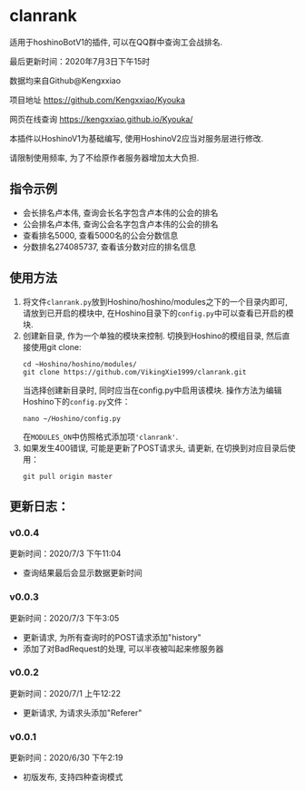 # clanrank
 适用于hoshinoBotV1的插件, 可以在QQ群中查询工会战排名. 

最后更新时间：2020年7月3日下午15时

数据均来自Github@Kengxxiao

项目地址 https://github.com/Kengxxiao/Kyouka

网页在线查询 https://kengxxiao.github.io/Kyouka/

本插件以HoshinoV1为基础编写, 使用HoshinoV2应当对服务层进行修改. 

请限制使用频率, 为了不给原作者服务器增加太大负担. 

## 指令示例
* 会长排名卢本伟, 查询会长名字包含卢本伟的公会的排名
* 公会排名卢本伟, 查询公会名字包含卢本伟的公会的排名
* 查看排名5000, 查看5000名的公会分数信息
* 分数排名274085737, 查看该分数对应的排名信息

## 使用方法
1. 将文件`clanrank.py`放到Hoshino/hoshino/modules之下的一个目录内即可, 请放到已开启的模块中, 在Hoshino目录下的`config.py`中可以查看已开启的模块. 
2. 创建新目录, 作为一个单独的模块来控制. 切换到Hoshino的模组目录, 然后直接使用git clone:
    ```
    cd ~Hoshino/hoshino/modules/
    git clone https://github.com/VikingXie1999/clanrank.git
    ```
    当选择创建新目录时, 同时应当在config.py中启用该模块. 操作方法为编辑Hoshino下的`config.py`文件：
    ```
    nano ~/Hoshino/config.py
    ```
    在`MODULES_ON`中仿照格式添加项`'clanrank'`. 
3. 如果发生400错误, 可能是更新了POST请求头, 请更新, 在切换到对应目录后使用：
    ```
    git pull origin master
    ```
## 更新日志：
### v0.0.4
更新时间：2020/7/3 下午11:04
* 查询结果最后会显示数据更新时间

### v0.0.3
更新时间：2020/7/3 下午3:05
* 更新请求, 为所有查询时的POST请求添加"history"
* 添加了对BadRequest的处理, 可以半夜被叫起来修服务器

### v0.0.2
更新时间：2020/7/1 上午12:22
* 更新请求, 为请求头添加"Referer"

### v0.0.1
更新时间：2020/6/30 下午2:19
* 初版发布, 支持四种查询模式

